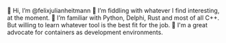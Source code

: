 👋 Hi, I’m @felixjulianheitmann
👀 I’m fiddling with whatever I find interesting, at the moment.
🌱 I’m familiar with Python, Delphi, Rust and most of all C++. But willing to learn whatever tool is the best fit for the job.
🐋 I'm a great advocate for containers as development environments.

<!---
felixjulianheitmann/felixjulianheitmann is a ✨ special ✨ repository because its `README.md` (this file) appears on your GitHub profile.
You can click the Preview link to take a look at your changes.
--->
